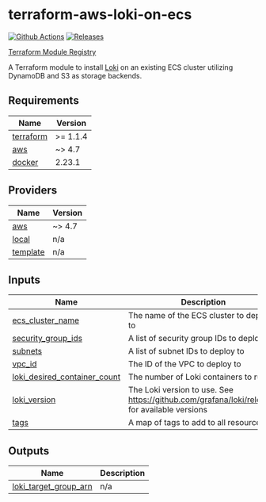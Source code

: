 # terraform-aws-loki-on-ecs

[![Github Actions](https://github.com/tobeyOguney/terraform-aws-loki-on-ecs/actions/workflows/main.yml/badge.svg)](https://github.com/tobeyOguney/terraform-aws-loki-on-ecs/actions/workflows/main.yml)
[![Releases](https://img.shields.io/github/v/release/tobeyOguney/terraform-aws-loki-on-ecs)](https://github.com/tobeyOguney/terraform-aws-loki-on-ecs/releases/latest)

[Terraform Module Registry](https://registry.terraform.io/modules/tobeyOguney/loki-on-ecs/aws)

A Terraform module to install [Loki](https://github.com/grafana/loki/) on an existing ECS cluster utilizing DynamoDB and S3 as storage backends.

<!-- BEGIN_TF_DOCS -->
## Requirements

| Name | Version |
|------|---------|
| <a name="requirement_terraform"></a> [terraform](#requirement\_terraform) | >= 1.1.4 |
| <a name="requirement_aws"></a> [aws](#requirement\_aws) | ~> 4.7 |
| <a name="requirement_docker"></a> [docker](#requirement\_docker) | 2.23.1 |

## Providers

| Name | Version |
|------|---------|
| <a name="provider_aws"></a> [aws](#provider\_aws) | ~> 4.7 |
| <a name="provider_local"></a> [local](#provider\_local) | n/a |
| <a name="provider_template"></a> [template](#provider\_template) | n/a |

## Inputs

| Name | Description | Type | Required |
|------|-------------|------|:--------:|
| <a name="input_ecs_cluster_name"></a> [ecs\_cluster\_name](#input\_ecs\_cluster\_name) | The name of the ECS cluster to deploy to | `string` | yes |
| <a name="input_security_group_ids"></a> [security\_group\_ids](#input\_security\_group\_ids) | A list of security group IDs to deploy to | `list(string)` | yes |
| <a name="input_subnets"></a> [subnets](#input\_subnets) | A list of subnet IDs to deploy to | `list(string)` | yes |
| <a name="input_vpc_id"></a> [vpc\_id](#input\_vpc\_id) | The ID of the VPC to deploy to | `string` | yes |
| <a name="input_loki_desired_container_count"></a> [loki\_desired\_container\_count](#input\_loki\_desired\_container\_count) | The number of Loki containers to run | `number` | no |
| <a name="input_loki_version"></a> [loki\_version](#input\_loki\_version) | The Loki version to use. See https://github.com/grafana/loki/releases for available versions | `string` | no |
| <a name="input_tags"></a> [tags](#input\_tags) | A map of tags to add to all resources | `map(string)` | no |

## Outputs

| Name | Description |
|------|-------------|
| <a name="output_loki_target_group_arn"></a> [loki\_target\_group\_arn](#output\_loki\_target\_group\_arn) | n/a |
<!-- END_TF_DOCS -->
